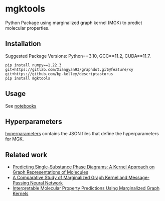 # mgktools
Python Package using marginalized graph kernel (MGK) to predict molecular properties.

## Installation
Suggested Package Versions:
Python==3.10, GCC==11.2, CUDA==11.7.
```
pip install numpy==1.22.3 git+https://gitlab.com/Xiangyan93/graphdot.git@feature/xy git+https://github.com/bp-kelley/descriptastorus
pip install mgktools
```

## Usage
See [notebooks](https://github.com/Xiangyan93/mgktools/tree/main/notebooks)

## Hyperparameters
[hyperparameters](https://github.com/Xiangyan93/mgktools/tree/main/mgktools/hyperparameters) contains the JSON files that
define the hyperparameters for MGK.

## Related work
* [Predicting Single-Substance Phase Diagrams: A Kernel Approach on Graph Representations of Molecules](https://pubs.acs.org/doi/full/10.1021/acs.jpca.1c02391)
* [A Comparative Study of Marginalized Graph Kernel and Message-Passing Neural Network](https://pubs.acs.org/doi/full/10.1021/acs.jcim.1c01118)
* [Interpretable Molecular Property Predictions Using Marginalized Graph Kernels](https://pubs.acs.org/doi/full/10.1021/acs.jcim.3c00396)
